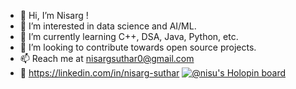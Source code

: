 - 👋 Hi, I’m Nisarg !
- 👀 I’m interested in data science and AI/ML.
- 🌱 I’m currently learning C++, DSA, Java, Python, etc.
- 💞️ I’m looking to contribute towards open source projects.
- 📫 Reach me at nisargsuthar0@gmail.com
- 🔗 https://linkedin.com/in/nisarg-suthar
[![@nisu's Holopin board](https://holopin.io/api/user/board?user=nisu)](https://holopin.io/@nisu)

<!---
itsNisarg/itsNisarg is a ✨ special ✨ repository because its `README.md` (this file) appears on your GitHub profile.
You can click the Preview link to take a look at your changes.
--->
